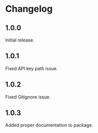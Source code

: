 # Changelog

## 1.0.0

Initial release.

## 1.0.1

Fixed API key path issue.

## 1.0.2

Fixed Gitignore issue.

## 1.0.3

Added proper documentation to package.
